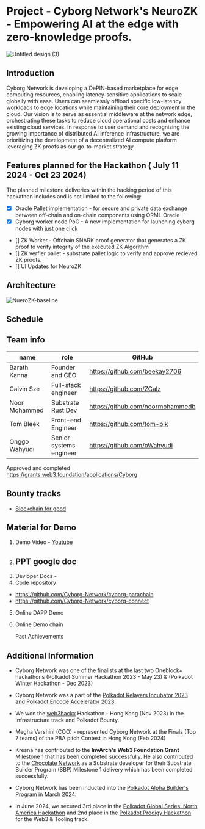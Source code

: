 # Project - Cyborg Network's NeuroZK - Empowering AI at the edge with zero-knowledge proofs.

![Untitled design (3)](https://github.com/user-attachments/assets/11a20dd5-4dbf-4ee5-b99a-b99a4c56ae27)


## Introduction
Cyborg Network is developing a DePIN-based marketplace for edge computing resources, enabling latency-sensitive applications to scale globally with ease. Users can seamlessly offload specific low-latency workloads to edge locations while maintaining their core deployment in the cloud. Our vision is to serve as essential middleware at the network edge, orchestrating these tasks to reduce cloud operational costs and enhance existing cloud services. In response to user demand and recognizing the growing importance of distributed AI inference infrastructure, we are prioritizing the development of a decentralized AI compute platform leveraging ZK proofs as our go-to-market strategy.

## Features planned for the Hackathon ( July 11 2024 - Oct 23 2024)
The planned milestone deliveries within the hacking period of this hackathon includes and is not limited to the following:
- [X] Oracle Pallet implementation - for secure and private data exchange between off-chain and on-chain components using ORML Oracle
- [X] Cyborg worker node PoC - A new implementation for launching cyborg nodes with just one click
- [] ZK Worker - Offchain SNARK proof generator that generates a ZK proof to verify integrity of the executed ZK Algorithm
- [] ZK verfier pallet - substrate pallet logic to verify and approve recieved ZK proofs.
- [] UI Updates for NeuroZK

## Architecture

![NueroZK-baseline](https://github.com/user-attachments/assets/d7d73cc1-a045-4fab-a7f1-b3affd32e692)

## Schedule

## Team info
| name         | role         | GitHub |
| ----------- | ----------- | -----------  |
|   Barath Kanna |Founder and CEO  |  https://github.com/beekay2706  |
|   Calvin Sze  | Full-stack engineer  |  https://github.com/ZCalz  |
|   Noor Mohammed  | Substrate Rust Dev | https://github.com/noormohammedb |
|   Tom Bleek | Front-end Engineer     |  https://github.com/tom-blk  |
|   Onggo Wahyudi   | Senior systems engineer  |  https://github.com/oWahyudi  |

Approved and completed https://grants.web3.foundation/applications/Cyborg

##  Bounty tracks 
 - [Blockchain for good](https://dorahacks.io/hackathon/polkadot-2024-singapore/bounties-details#blockchain-for-good)

## Material for Demo
1. Demo Video - [Youtube]()
2. PPT google doc 
    -
3. Devloper Docs - 
4. Code repository
- https://github.com/Cyborg-Network/cyborg-parachain
- https://github.com/Cyborg-Network/cyborg-connect
    
5. Online DAPP Demo 
6. Online Demo chain

    Past Achievements

##  Additional Information

- Cyborg Network was one of the finalists at the last two Oneblock+ hackathons (Polkadot Summer Hackathon 2023 - May 23) & (Polkadot Winter Hackathon - Dec 2023)

- Cyborg Network was a part of the [Polkadot Relayers Incubator 2023](https://www.polkadotglobalseries.com/incubator/) and [Polkadot Encode Accelerator 2023](https://www.encode.club/encode-polkadot-accelerator-2023).

- We won the [web3hackx](https://www.hkweb3month.com/hackathon) Hackathon - Hong Kong (Nov 2023) in the Infrastructure track and Polkadot Bounty.

- Megha Varshini (COO) - represented Cyborg Network at the Finals (Top 7 teams) of the PBA pitch Contest in Hong Kong (Feb 2024)

- Kresna has contributed to the **InvArch's Web3 Foundation Grant** [Milestone 1](https://github.com/w3f/Grant-Milestone-Delivery/blob/7932b07cc38150701ba8ed034723193f66002975/deliveries/InvArch_M1.md) that has been completed successfully. He also contributed to the  [Chocolate Network](https://substrate.io/ecosystem/projects/chocolate/) as a Substrate developer for their Substrate Builder Program (SBP) Milestone 1 delivery which has been completed successfully.

- Cyborg Network has been inducted into the [Polkadot Alpha Builder's Program](https://polkadot.network/development/alpha/) in March 2024.

- In June 2024, we secured 3rd place in the [Polkadot Global Series: North America Hackathon](https://www.polkadotglobalseries.com/north-america/) and 2nd place in the [Polkadot Prodigy Hackathon](https://www.polkadotprodigy.com/) for the Web3 & Tooling track.
